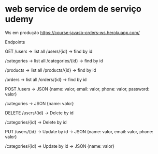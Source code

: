 # web service de ordem de serviço udemy

Ws em produção
https://course-javasb-orders-ws.herokuapp.com/

Endpoints

GET
/users  ->  list all
/users/{id}  ->  find by id

/categories  ->  list all
/categories/{id}  ->  find by id

/products  ->  list all
/products/{id}  ->  find by id

/orders  ->  list all
/orders/{id}  ->  find by id

POST
/users  ->  JSON {name: valor, email: valor, phone: valor, password: valor}

/categories  ->  JSON {name: valor}

DELETE
/users/{id}  ->  Delete by id

/categories/{id}  ->  Delete by id

PUT
/users/{id}  ->  Update by id  ->  JSON {name: valor, email: valor, phone: valor}

/categories/{id}  ->  Update by id  ->  JSON {name: valor}
